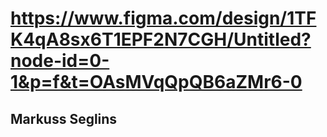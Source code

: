 # https://www.figma.com/design/1TFK4qA8sx6T1EPF2N7CGH/Untitled?node-id=0-1&p=f&t=OAsMVqQpQB6aZMr6-0
## Markuss Seglins ###

